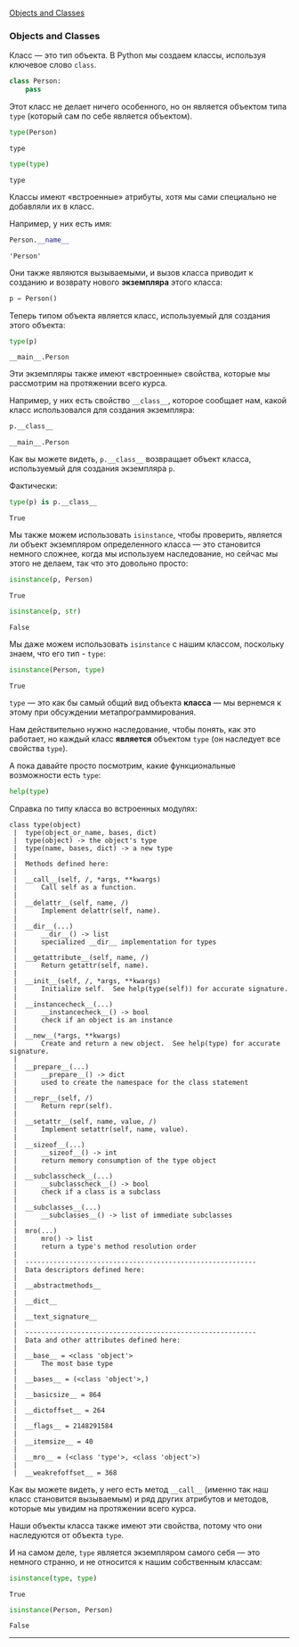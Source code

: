 
[Objects and Classes](https://github.com/fbaptiste/python-deepdive/blob/main/Part%204/Section%2002%20-%20Classes/01%20-%20Objects%20and%20Classes.ipynb)

### Objects and Classes

Класс — это тип объекта. В Python мы создаем классы, используя ключевое слово `class`.

```Python
class Person:
    pass
```

Этот класс не делает ничего особенного, но он является объектом типа `type` (который сам по себе является объектом).

```Python
type(Person)
```

```
type
```

```Python
type(type)
```

```
type
```

Классы имеют «встроенные» атрибуты, хотя мы сами специально не добавляли их в класс.

Например, у них есть имя:

```Python
Person.__name__
```

```
'Person'
```

Они также являются вызываемыми, и вызов класса приводит к созданию и возврату нового **экземпляра** этого класса:

```Python
p = Person()
```

Теперь типом объекта является класс, используемый для создания этого объекта:

```Python
type(p)
```

```
__main__.Person
```

Эти экземпляры также имеют «встроенные» свойства, которые мы рассмотрим на протяжении всего курса.

Например, у них есть свойство `__class__`, которое сообщает нам, какой класс использовался для создания экземпляра:

```Python
p.__class__
```

```
__main__.Person
```

Как вы можете видеть, `p.__class__`  возвращает объект класса, используемый для создания экземпляра `p`.

Фактически:

```Python
type(p) is p.__class__
```

```
True
```

Мы также можем использовать `isinstance`, чтобы проверить, является ли объект экземпляром определенного класса — это становится немного сложнее, когда мы используем наследование, но сейчас мы этого не делаем, так что это довольно просто:

```Python
isinstance(p, Person)
```

```
True
```

```Python
isinstance(p, str)
```

```
False
```

Мы даже можем использовать `isinstance` с нашим классом, поскольку знаем, что его тип - `type`:

```Python
isinstance(Person, type)
```

```
True
```

`type` — это как бы самый общий вид объекта **класса** — мы вернемся к этому при обсуждении метапрограммирования.

Нам действительно нужно наследование, чтобы понять, как это работает, но каждый класс **является** объектом `type` (он наследует все свойства `type`).

А пока давайте просто посмотрим, какие функциональные возможности есть `type`:

```Python
help(type)
```

Справка по типу класса во встроенных модулях:

```
class type(object)
 |  type(object_or_name, bases, dict)
 |  type(object) -> the object's type
 |  type(name, bases, dict) -> a new type
 |  
 |  Methods defined here:
 |  
 |  __call__(self, /, *args, **kwargs)
 |      Call self as a function.
 |  
 |  __delattr__(self, name, /)
 |      Implement delattr(self, name).
 |  
 |  __dir__(...)
 |      __dir__() -> list
 |      specialized __dir__ implementation for types
 |  
 |  __getattribute__(self, name, /)
 |      Return getattr(self, name).
 |  
 |  __init__(self, /, *args, **kwargs)
 |      Initialize self.  See help(type(self)) for accurate signature.
 |  
 |  __instancecheck__(...)
 |      __instancecheck__() -> bool
 |      check if an object is an instance
 |  
 |  __new__(*args, **kwargs)
 |      Create and return a new object.  See help(type) for accurate signature.
 |  
 |  __prepare__(...)
 |      __prepare__() -> dict
 |      used to create the namespace for the class statement
 |  
 |  __repr__(self, /)
 |      Return repr(self).
 |  
 |  __setattr__(self, name, value, /)
 |      Implement setattr(self, name, value).
 |  
 |  __sizeof__(...)
 |      __sizeof__() -> int
 |      return memory consumption of the type object
 |  
 |  __subclasscheck__(...)
 |      __subclasscheck__() -> bool
 |      check if a class is a subclass
 |  
 |  __subclasses__(...)
 |      __subclasses__() -> list of immediate subclasses
 |  
 |  mro(...)
 |      mro() -> list
 |      return a type's method resolution order
 |  
 |  ----------------------------------------------------------
 |  Data descriptors defined here:
 |  
 |  __abstractmethods__
 |  
 |  __dict__
 |  
 |  __text_signature__
 |  
 |  ----------------------------------------------------------
 |  Data and other attributes defined here:
 |  
 |  __base__ = <class 'object'>
 |      The most base type
 |  
 |  __bases__ = (<class 'object'>,)
 |  
 |  __basicsize__ = 864
 |  
 |  __dictoffset__ = 264
 |  
 |  __flags__ = 2148291584
 |  
 |  __itemsize__ = 40
 |  
 |  __mro__ = (<class 'type'>, <class 'object'>)
 |  
 |  __weakrefoffset__ = 368
```

Как вы можете видеть, у него есть метод `__call__` (именно так наш класс становится вызываемым) и ряд других атрибутов и методов, которые мы увидим на протяжении всего курса.

Наши объекты класса также имеют эти свойства, потому что они наследуются от объекта `type`.

И на самом деле, `type` является экземпляром самого себя — это немного странно, и не относится к нашим собственным классам:

```Python
isinstance(type, type)
```

```
True
```

```Python
isinstance(Person, Person)
```

```
False
```

---
